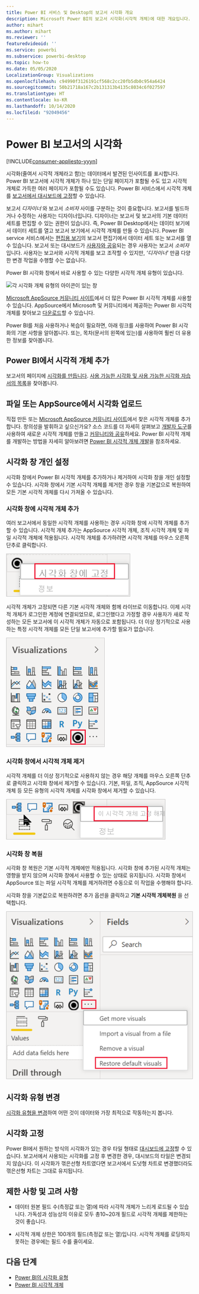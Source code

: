 ```yaml
---
title: Power BI 서비스 및 Desktop의 보고서 시각화 개요
description: Microsoft Power BI의 보고서 시각화(시각적 개체)에 대한 개요입니다.
author: mihart
ms.author: mihart
ms.reviewer: ''
featuredvideoid: ''
ms.service: powerbi
ms.subservice: powerbi-desktop
ms.topic: how-to
ms.date: 05/05/2020
LocalizationGroup: Visualizations
ms.openlocfilehash: c94990f3126191cf568c2cc20fb5db0c954a6424
ms.sourcegitcommit: 50b21718a167c2b131313b4135c8034c6f027597
ms.translationtype: HT
ms.contentlocale: ko-KR
ms.lasthandoff: 10/14/2020
ms.locfileid: "92049456"
---
```

# <a name="visualizations-in-power-bi-reports"></a>Power BI 보고서의 시각화

[!INCLUDE[consumer-appliesto-yyyn](../includes/consumer-appliesto-yyyn.md)]    

시각화(줄여서 시각적 개체라고 함)는 데이터에서 발견된 인사이트를 표시합니다. Power BI 보고서에 시각적 개체가 하나 있는 단일 페이지가 포함될 수도 있고 시각적 개체로 가득한 여러 페이지가 포함될 수도 있습니다. Power BI 서비스에서 시각적 개체를 [보고서에서 대시보드에 고정](../create-reports/service-dashboard-pin-tile-from-report.md)할 수 있습니다.

보고서 *디자이너* 와 보고서 *소비자* 사이를 구분하는 것이 중요합니다.  보고서를 빌드하거나 수정하는 사용자는 디자이너입니다.  디자이너는 보고서 및 보고서의 기본 데이터 세트를 편집할 수 있는 권한이 있습니다. 즉, Power BI Desktop에서는 데이터 보기에서 데이터 세트를 열고 보고서 보기에서 시각적 개체를 만들 수 있습니다. Power BI service 서비스에서는 [편집용 보기](../consumer/end-user-reading-view.md)의 보고서 편집기에서 데이터 세트 또는 보고서를 열 수 있습니다. 보고서 또는 대시보드가 [사용자와 공유](../consumer/end-user-shared-with-me.md)되는 경우 사용자는 보고서 *소비자* 입니다. 사용자는 보고서와 시각적 개체를 보고 조작할 수 있지만, *‘디자이너’* 만큼 다양한 변경 작업을 수행할 수는 없습니다.

Power BI 시각화 창에서 바로 사용할 수 있는 다양한 시각적 개체 유형이 있습니다.

![각 시각화 개체 유형의 아이콘이 있는 창](media/power-bi-report-visualizations/power-bi-icons.png)

[Microsoft AppSource 커뮤니티 사이트](https://appsource.microsoft.com)에서 더 많은 Power BI 시각적 개체를 사용할 수 있습니다. AppSource에서 Microsoft 및 커뮤니티에서 제공하는 Power BI 시각적 개체를 찾아보고 [다운로드](https://appsource.microsoft.com/marketplace/apps?page=1&product=power-bi-visuals)할 수 있습니다.

Power BI를 처음 사용하거나 복습이 필요하면, 아래 링크를 사용하여 Power BI 시각화의 기본 사항을 알아봅니다.  또는, 목차(문서의 왼쪽에 있는)를 사용하여 훨씬 더 유용한 정보를 찾아봅니다.

## <a name="add-a-visualization-in-power-bi"></a>Power BI에서 시각적 개체 추가

보고서의 페이지에 [시각화를 만듭니다](power-bi-report-add-visualizations-i.md). [사용 가능한 시각화 및 사용 가능한 시각화 자습서의 목록](power-bi-visualization-types-for-reports-and-q-and-a.md)을 찾아봅니다. 

## <a name="upload-a-visualization-from-a-file-or-from-appsource"></a>파일 또는 AppSource에서 시각화 업로드

직접 만든 또는 [Microsoft AppSource 커뮤니티 사이트](https://appsource.microsoft.com/marketplace/apps?product=power-bi-visuals)에서 찾은 시각적 개체를 추가합니다. 창의성을 발휘하고 싶으신가요? 소스 코드를 더 자세히 살펴보고 [개발자 도구](../developer/visuals/environment-setup.md)를 사용하여 새로운 시각적 개체를 만들고 [커뮤니티와 공유](../developer/visuals/office-store.md)하세요. Power BI 시각적 개체를 개발하는 방법을 자세히 알아보려면 [Power BI 시각적 개체 개발](../developer/visuals/develop-circle-card.md)을 참조하세요.

## <a name="personalize-your-visualization-pane"></a>시각화 창 개인 설정

시각화 창에서 Power BI 시각적 개체를 추가하거나 제거하여 시각화 창을 개인 설정할 수 있습니다. 시각화 창에서 기본 시각적 개체를 제거한 경우 창을 기본값으로 복원하여 모든 기본 시각적 개체를 다시 가져올 수 있습니다.

### <a name="add-a-visual-to-the-visualization-pane"></a>시각화 창에 시각적 개체 추가

여러 보고서에서 동일한 시각적 개체를 사용하는 경우 시각화 창에 시각적 개체를 추가할 수 있습니다. 시각적 개체 추가는 AppSource 시각적 개체, 조직 시각적 개체 및 파일 시각적 개체에 적용됩니다. 시각적 개체를 추가하려면 시각적 개체를 마우스 오른쪽 단추로 클릭합니다.

![시각화 창에 고정](media/power-bi-report-visualizations/power-bi-pin-custom-visual-option.png)

시각적 개체가 고정되면 다른 기본 시각적 개체와 함께 라이브로 이동합니다. 이제 시각적 개체가 로그인한 계정에 연결되었므로, 로그인했다고 가정할 경우 사용자가 새로 작성하는 모든 보고서에 이 시각적 개체가 자동으로 포함됩니다. 더 이상 정기적으로 사용하는 특정 시각적 개체를 모든 단일 보고서에 추가할 필요가 없습니다.

![개인 설정된 시각화 창](media/power-bi-report-visualizations/power-bi-personalized-visualization-pane.png)

### <a name="remove-a-visual-from-the-visualization-pane"></a>시각화 창에서 시각적 개체 제거

시각적 개체를 더 이상 정기적으로 사용하지 않는 경우 해당 개체를 마우스 오른쪽 단추로 클릭하고 시각화 창에서 제거할 수 있습니다. 기본, 파일, 조직, AppSource 시각적 개체 등 모든 유형의 시각적 개체를 시각화 창에서 제거할 수 있습니다.

![시각화 창에서 고정 해제](media/power-bi-report-visualizations/unpin-visual.png)

### <a name="restore-the-visualization-pane"></a>시각화 창 복원

시각화 창 복원은 기본 시각적 개체에만 적용됩니다. 시각화 창에 추가된 시각적 개체는 영향을 받지 않으며 시각화 창에서 사용할 수 있는 상태로 유지됩니다. 시각화 창에서 AppSource 또는 파일 시각적 개체를 제거하려면 수동으로 이 작업을 수행해야 합니다.

시각화 창을 기본값으로 복원하려면 추가 옵션을 클릭하고 **기본 시각적 개체복원** 을 선택합니다.

![시각화 창을 기본값으로 복원](media/power-bi-report-visualizations/restore-default.png)

## <a name="change-the-visualization-type"></a>시각화 유형 변경

[시각화 유형을 변경](power-bi-report-change-visualization-type.md)하여 어떤 것이 데이터와 가장 최적으로 작동하는지 봅니다.

## <a name="pin-the-visualization"></a>시각화 고정

Power BI에서 원하는 방식의 시각화가 있는 경우 타일 형태로 [대시보드에 고정](../create-reports/service-dashboard-pin-tile-from-report.md)할 수 있습니다. 보고서에서 사용되는 시각화를 고정 후 변경한 경우, 대시보드의 타일은 변경되지 않습니다. 이 시각화가 꺾은선형 차트였다면 보고서에서 도넛형 차트로 변경했더라도 꺾은선형 차트는 그대로 유지됩니다.

## <a name="limitations-and-considerations"></a>제한 사항 및 고려 사항
- 데이터 원본 필드 수(측정값 또는 열)에 따라 시각적 개체가 느리게 로드될 수 있습니다.  가독성과 성능상의 이유로 모두 총10~20개 필드로 시각적 개체를 제한하는 것이 좋습니다. 

- 시각적 개체 상한은 100개의 필드(측정값 또는 열)입니다. 시각적 개체를 로딩하지 못하는 경우에는 필드 수를 줄이세요.

## <a name="next-steps"></a>다음 단계

* [Power BI의 시각화 유형](power-bi-visualization-types-for-reports-and-q-and-a.md)
* [Power BI 시각적 개체](../developer/visuals/power-bi-custom-visuals.md)
